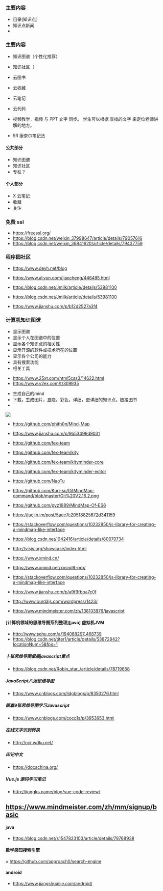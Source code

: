 ### 主要内容
* 目录(知识点）
* 知识点新闻
* 

### 主要内容
* 知识图谱（个性化推荐）
* 知识社区（
* 云图书
* 云收藏
* 云笔记
* 云代码
* 视频教学，视频 与 PPT 文字 同步。 学生可以根据 查找的文字 来定位老师讲解的地方。

* 5R 康奈尔笔记法

#### 公共部分
* 知识图谱
* 知识社区
* 专栏？

#### 个人部分

* X 云笔记
* 收藏
* 关注







### 免费 ssl
* https://freessl.org/
* https://blog.csdn.net/weixin_37998647/article/details/79057616
* https://blog.csdn.net/weixin_36841920/article/details/79437759

### 程序园社区

* https://www.devh.net/blog

* https://www.aliyun.com/jiaocheng/446485.html
* https://blog.csdn.net/Jmilk/article/details/53981100
* https://blog.csdn.net/Jmilk/article/details/53981100
* https://www.jianshu.com/p/b12d2527a3f4

### 计算机知识图谱

* 显示图谱
* 显示个人在图谱中的位置
* 显示各个知识点的相关性
* 显示开源的软件或技术所在的位置
* 显示各个公司的能力
* 具有搜索功能
* 相关工具

- https://www.25xt.com/html5css3/14622.html
- https://www.v2ex.com/t/309935

* 生成自己的mind
* 下载，生成图片，显隐，彩色，详细，更详细的知识点，链接图书
* 

![](https://github.com/asialiugf/blogs/blob/master/image/foobarmind001.png)

* https://github.com/phith0n/Mind-Map

* https://www.jianshu.com/p/9b53499d9031

* https://github.com/fex-team
* https://github.com/fex-team/kity
* https://github.com/fex-team/kityminder-core
* https://github.com/fex-team/kityminder-editor

* https://github.com/NaoTu
* https://github.com/Kuri-su/GitMindMap-command/blob/master/Git%20V2.16.2.png

* https://github.com/pyz1989/MindMap-Of-ES6

* https://juejin.im/post/5aee7c20518825672d341159
* https://stackoverflow.com/questions/10232850/js-library-for-creating-a-mindmap-like-interface

* https://blog.csdn.net/i042416/article/details/80070734
* http://visjs.org/showcase/index.html
* https://www.xmind.cn/
* https://www.xmind.net/xmind8-pro/

* https://stackoverflow.com/questions/10232850/js-library-for-creating-a-mindmap-like-interface
* https://www.jianshu.com/p/a9f9fbba7c0f
* http://www.ourd3js.com/wordpress/1423/

* https://www.mindmeister.com/zh/138103876/javascript

#### [计算机领域的思维导图系列整理][java] 虚拟机JVM
* http://www.sohu.com/a/194088297_468739
* https://blog.csdn.net/titer1/article/details/53872942?locationNum=5&fps=1
##### 十张思维导图掌握javascript重点
* https://blog.csdn.net/Robin_star_/article/details/78719658
##### JavaScript八张思维导图
* https://www.cnblogs.com/lidgblogs/p/8350276.html
##### 跟着9张思维导图学习Javascript
* https://www.cnblogs.com/coco1s/p/3953653.html
##### 在线文字识别转换
* http://ocr.wdku.net/
##### 印记中文
* https://docschina.org/
##### Vue.js 源码学习笔记
* http://jiongks.name/blog/vue-code-review/

## https://www.mindmeister.com/zh/mm/signup/basic

#### java
* https://blog.csdn.net/s1547823103/article/details/79768938

#### 数学感知搜索引擎
× https://github.com/approach0/search-engine

#### android 
* https://www.jiangshuaijie.com/android/
